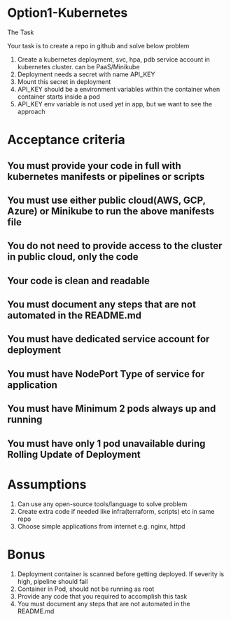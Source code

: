 # Option1-Kubernetes
The Task

Your task is to create a repo in github and solve below problem

1. Create a kubernetes deployment, svc, hpa, pdb service account in kubernetes cluster. can be
PaaS/Minikube
2. Deployment needs a secret with name API_KEY
3. Mount this secret in deployment
4. API_KEY should be a environment variables within the container when container starts inside a pod
5. API_KEY env variable is not used yet in app, but we want to see the approach

# Acceptance criteria

## You must provide your code in full with kubernetes manifests or pipelines or scripts

## You must use either public cloud(AWS, GCP, Azure) or Minikube to run the above manifests file

## You do not need to provide access to the cluster in public cloud, only the code

## Your code is clean and readable

## You must document any steps that are not automated in the README.md

## You must have dedicated service account for deployment

## You must have NodePort Type of service for application

## You must have Minimum 2 pods always up and running

## You must have only 1 pod unavailable during Rolling Update of Deployment

# Assumptions

1. Can use any open-source tools/language to solve problem
2. Create extra code if needed like infra(terraform, scripts) etc in same repo
3. Choose simple applications from internet e.g. nginx, httpd

# Bonus

1. Deployment container is scanned before getting deployed. If severity is high, pipeline should fail
2. Container in Pod, should not be running as root
3. Provide any code that you required to accomplish this task
4. You must document any steps that are not automated in the README.md

